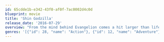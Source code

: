 ```yaml
---
id: 65cdde1b-e342-43f0-af0f-7ac0002d4c0d
blueprint: movie
title: 'Shin Godzilla'
release_date: '2016-07-29'
overview: "From the mind behind Evangelion comes a hit larger than life.  When a massive, gilled monster emerges from the deep and tears through the city, the government scrambles to save its citizens.  A rag-tag team of volunteers cuts through a web of red tape to uncover the monster's weakness and its mysterious ties to a foreign superpower.  But time is not on their side - the greatest catastrophe to ever befall the world is about to evolve right before their very eyes."
genres: '[{"id": 28, "name": "Action"}, {"id": 12, "name": "Adventure"}, {"id": 18, "name": "Drama"}, {"id": 27, "name": "Horror"}, {"id": 878, "name": "Science Fiction"}]'
---
```

